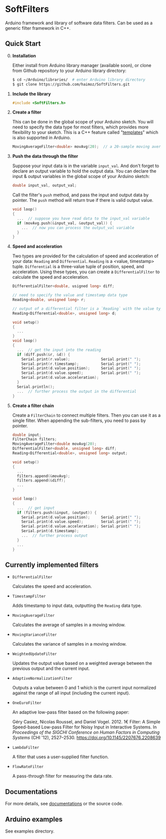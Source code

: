 # SoftFilters
Arduino framework and library of software data filters.
Can be used as a generic filter framework in C++.



## Quick Start

0. __Installation__

   Either install from Arduino library manager (available soon),
   or clone from Github repository to your Arduino library directory:
   ```bash
   $ cd ~/Arduino/libraries/  # enter Arduino library directory
   $ git clone https://github.com/haimoz/SoftFilters.git
   ```

1. __Include the library__

   ```C++
   #include <SoftFilters.h>
   ```

2. __Create a filter__

   This can be done in the global scope of your Arduino sketch.
   You will need to specify the data type for most filters,
   which provides more flexibility to your sketch.
   This is a C++ feature called "[templates][]"
   which is also supported in Arduino.
   ```C++
   MovingAverageFilter<double> movAvg(20);  // a 20-sample moving average filter
   ```

   [templates]: https://en.wikipedia.org/wiki/Template_(C%2B%2B)

3. __Push the data through the filter__

   Suppose your input data is in the variable `input_val`.
   And don't forget to declare an output variable to hold the output data.
   You can declare the input & output variables in the global scope
   of your Arduino sketch:
   ```C++
   double input_val, output_val;
   ```

   Call the filter's `push` method, and
   pass the input and output data by pointer.
   The `push` method will return true if there is valid output value.
   ```C++
   void loop()
   {
     ...  // suppose you have read data to the input_val variable
     if (movAvg.push(&input_val, &output_val)) {
       ...  // now you can process the output_val variable
     }
   }
   ```

4. __Speed and acceleration__

   Two types are provided for the calculation of
   speed and acceleration of your data:
   `Reading` and `Differential`.
   `Reading` is a <value, timestamp> tuple.
   `Differential` is a three-value tuple of position, speed, and acceleration.
   Using these types, you can create a `DifferentialFilter` to calculate
   the speed and acceleration.
   ```C++
   DifferentialFilter<double, usigned long> diff;

   // need to specify the value and timestamp data type
   Reading<double, unsigned long> r;

   // output of a differential filter is a `Reading` with the value type of `Differential`
   Reading<Differential<double>, unsigned long> d;

   void setup()
   {
     ...
   }
   void loop()
   {
     ...  // get the input into the reading
     if (diff.push(&r, &d)) {
       Serial.print(r.value);              Serial.print(" ");
       Serial.print(r.timestamp);          Serial.print(" ");
       Serial.print(d.value.position);     Serial.print(" ");
       Serial.print(d.value.speed);        Serial.print(" ");
       Serial.print(d.value.acceleration);
     }
     Serial.println();
     ...  // further process the output in the differential
   }
   ```

5. __Create a filter chain__

   Create a `FilterChain` to connect multiple filters.
   Then you can use it as a single filter.
   When appending the sub-filters, you need to pass by pointer.
   ```C++
   double input;
   FilterChain filters;
   MovingAverageFilter<double movAvg(20);
   DifferentialFilter<double, unsigned long> diff;
   Reading<Differential<double>, unsigned long> output;

   void setup()
   {
     ...
     filters.append(&movAvg);
     filters.append(&diff);
     ...
   }

   void loop()
   {
     ...  // get input
     if (filters.push(&input, &output)) {
       Serial.print(d.value.position);     Serial.print(" ");
       Serial.print(d.value.speed);        Serial.print(" ");
       Serial.print(d.value.acceleration); Serial.print(" ");
       Serial.print(d.timestamp);
       ...  // further process output
     }
     ...
   }
   ```



## Currently implemented filters

- `DifferentialFilter`

  Calculates the speed and acceleration.

- `TimestampFilter`

  Adds timestamp to input data, outputting the `Reading` data type.

- `MovingAverageFilter`

  Calculates the average of samples in a moving window.

- `MovingVarianceFilter`

  Calculates the variance of samples in a moving window.

- `WeightedUpdateFilter`

  Updates the output value based on a weighted average between the previous
  output and the current input.

- `AdaptiveNormalizationFilter`

  Outputs a value between 0 and 1 which is the current input normalized
  against the range of all input (including the current input).

- `OneEuroFilter`

  An adaptive low-pass filter based on the following paper:

  Géry Casiez,
  Nicolas Roussel, and
  Daniel Vogel. 2012.
  1€ Filter: A Simple Speed-based Low-pass Filter for Noisy Input
  in Interactive Systems.
  In
  _Proceedings of the SIGCHI Conference on Human Factors in Computing Systems_
  (CHI '12), 2527–2530. https://doi.org/10.1145/2207676.2208639

- `LambdaFilter`

  A filter that uses a user-supplied filter function.

- `FlowRateFilter`

  A pass-through filter for measuring the data rate.



## Documentations

For more details, see [documentations](https://haimoz.github.io/SoftFilters/) or the source code.



## Arduino examples

See examples directory.

